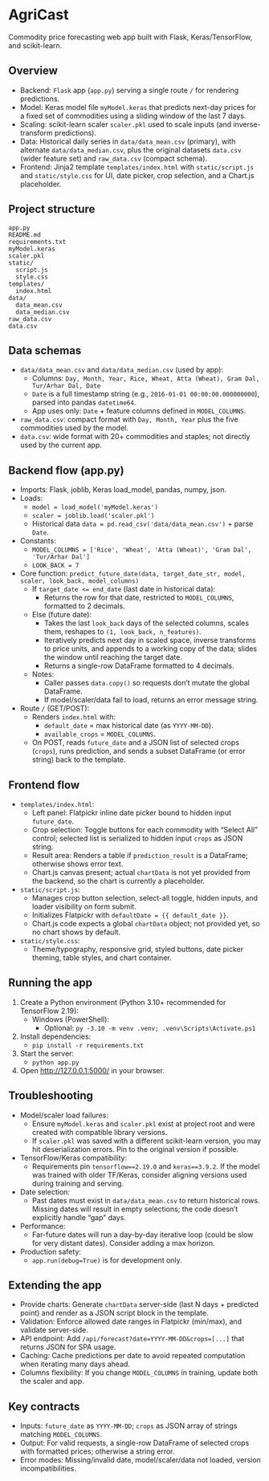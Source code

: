 # AgriCast

Commodity price forecasting web app built with Flask, Keras/TensorFlow, and scikit-learn.

## Overview
- Backend: `Flask` app (`app.py`) serving a single route `/` for rendering predictions.
- Model: Keras model file `myModel.keras` that predicts next-day prices for a fixed set of commodities using a sliding window of the last 7 days.
- Scaling: scikit-learn scaler `scaler.pkl` used to scale inputs (and inverse-transform predictions).
- Data: Historical daily series in `data/data_mean.csv` (primary), with alternate `data/data_median.csv`, plus the original datasets `data.csv` (wider feature set) and `raw_data.csv` (compact schema).
- Frontend: Jinja2 template `templates/index.html` with `static/script.js` and `static/style.css` for UI, date picker, crop selection, and a Chart.js placeholder.

## Project structure
```
app.py
README.md
requirements.txt
myModel.keras
scaler.pkl
static/
  script.js
  style.css
templates/
  index.html
data/
  data_mean.csv
  data_median.csv
raw_data.csv
data.csv
```

## Data schemas
- `data/data_mean.csv` and `data/data_median.csv` (used by app):
  - Columns: `Day, Month, Year, Rice, Wheat, Atta (Wheat), Gram Dal, Tur/Arhar Dal, Date`
  - `Date` is a full timestamp string (e.g., `2016-01-01 00:00:00.000000000`), parsed into pandas `datetime64`.
  - App uses only: `Date` + feature columns defined in `MODEL_COLUMNS`.
- `raw_data.csv`: compact format with `Day, Month, Year` plus the five commodities used by the model.
- `data.csv`: wide format with 20+ commodities and staples; not directly used by the current app.

## Backend flow (app.py)
- Imports: Flask, joblib, Keras load_model, pandas, numpy, json.
- Loads:
  - `model = load_model('myModel.keras')`
  - `scaler = joblib.load('scaler.pkl')`
  - Historical data `data = pd.read_csv('data/data_mean.csv')` + parse `Date`.
- Constants:
  - `MODEL_COLUMNS = ['Rice', 'Wheat', 'Atta (Wheat)', 'Gram Dal', 'Tur/Arhar Dal']`
  - `LOOK_BACK = 7`
- Core function: `predict_future_date(data, target_date_str, model, scaler, look_back, model_columns)`
  - If `target_date <= end_date` (last date in historical data):
    - Returns the row for that date, restricted to `MODEL_COLUMNS`, formatted to 2 decimals.
  - Else (future date):
    - Takes the last `look_back` days of the selected columns, scales them, reshapes to `(1, look_back, n_features)`.
    - Iteratively predicts next day in scaled space, inverse transforms to price units, and appends to a working copy of the data; slides the window until reaching the target date.
    - Returns a single-row DataFrame formatted to 4 decimals.
  - Notes:
    - Caller passes `data.copy()` so requests don’t mutate the global DataFrame.
    - If model/scaler/data fail to load, returns an error message string.
- Route `/` (GET/POST):
  - Renders `index.html` with:
    - `default_date` = max historical date (as `YYYY-MM-DD`).
    - `available_crops` = `MODEL_COLUMNS`.
  - On POST, reads `future_date` and a JSON list of selected crops (`crops`), runs prediction, and sends a subset DataFrame (or error string) back to the template.

## Frontend flow
- `templates/index.html`:
  - Left panel: Flatpickr inline date picker bound to hidden input `future_date`.
  - Crop selection: Toggle buttons for each commodity with “Select All” control; selected list is serialized to hidden input `crops` as JSON string.
  - Result area: Renders a table if `prediction_result` is a DataFrame; otherwise shows error text.
  - Chart.js canvas present; actual `chartData` is not yet provided from the backend, so the chart is currently a placeholder.
- `static/script.js`:
  - Manages crop button selection, select-all toggle, hidden inputs, and loader visibility on form submit.
  - Initializes Flatpickr with `defaultDate = {{ default_date }}`.
  - Chart.js code expects a global `chartData` object; not provided yet, so no chart shows by default.
- `static/style.css`:
  - Theme/typography, responsive grid, styled buttons, date picker theming, table styles, and chart container.

## Running the app
1. Create a Python environment (Python 3.10+ recommended for TensorFlow 2.19):
   - Windows (PowerShell):
     - Optional: `py -3.10 -m venv .venv; .venv\Scripts\Activate.ps1`
2. Install dependencies:
   - `pip install -r requirements.txt`
3. Start the server:
   - `python app.py`
4. Open http://127.0.0.1:5000/ in your browser.

## Troubleshooting
- Model/scaler load failures:
  - Ensure `myModel.keras` and `scaler.pkl` exist at project root and were created with compatible library versions.
  - If `scaler.pkl` was saved with a different scikit-learn version, you may hit deserialization errors. Pin to the original version if possible.
- TensorFlow/Keras compatibility:
  - Requirements pin `tensorflow==2.19.0` and `keras==3.9.2`. If the model was trained with older TF/Keras, consider aligning versions used during training and serving.
- Date selection:
  - Past dates must exist in `data/data_mean.csv` to return historical rows. Missing dates will result in empty selections; the code doesn’t explicitly handle “gap” days.
- Performance:
  - Far-future dates will run a day-by-day iterative loop (could be slow for very distant dates). Consider adding a max horizon.
- Production safety:
  - `app.run(debug=True)` is for development only.

## Extending the app
- Provide charts: Generate `chartData` server-side (last N days + predicted point) and render as a JSON script block in the template.
- Validation: Enforce allowed date ranges in Flatpickr (min/max), and validate server-side.
- API endpoint: Add `/api/forecast?date=YYYY-MM-DD&crops=[...]` that returns JSON for SPA usage.
- Caching: Cache predictions per date to avoid repeated computation when iterating many days ahead.
- Columns flexibility: If you change `MODEL_COLUMNS` in training, update both the scaler and app.

## Key contracts
- Inputs: `future_date` as `YYYY-MM-DD`; `crops` as JSON array of strings matching `MODEL_COLUMNS`.
- Output: For valid requests, a single-row DataFrame of selected crops with formatted prices; otherwise a string error.
- Error modes: Missing/invalid date, model/scaler/data not loaded, version incompatibilities.

